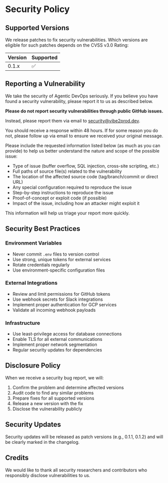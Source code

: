 # Security Policy

## Supported Versions

We release patches to fix security vulnerabilities. Which versions are eligible
for such patches depends on the CVSS v3.0 Rating:

| Version | Supported          |
| ------- | ------------------ |
| 0.1.x   | :white_check_mark: |

## Reporting a Vulnerability

We take the security of Agentic DevOps seriously. If you believe you have
found a security vulnerability, please report it to us as described below.

**Please do not report security vulnerabilities through public GitHub issues.**

Instead, please report them via email to security@vibe2prod.dev.

You should receive a response within 48 hours. If for some reason you do not,
please follow up via email to ensure we received your original message.

Please include the requested information listed below (as much as you can provide) to help us better understand the nature and scope of the possible issue:

- Type of issue (buffer overflow, SQL injection, cross-site scripting, etc.)
- Full paths of source file(s) related to the vulnerability
- The location of the affected source code (tag/branch/commit or direct URL)
- Any special configuration required to reproduce the issue
- Step-by-step instructions to reproduce the issue
- Proof-of-concept or exploit code (if possible)
- Impact of the issue, including how an attacker might exploit it

This information will help us triage your report more quickly.

## Security Best Practices

### Environment Variables

- Never commit `.env` files to version control
- Use strong, unique tokens for external services
- Rotate credentials regularly
- Use environment-specific configuration files

### External Integrations

- Review and limit permissions for GitHub tokens
- Use webhook secrets for Slack integrations
- Implement proper authentication for GCP services
- Validate all incoming webhook payloads

### Infrastructure

- Use least-privilege access for database connections
- Enable TLS for all external communications
- Implement proper network segmentation
- Regular security updates for dependencies

## Disclosure Policy

When we receive a security bug report, we will:

1. Confirm the problem and determine affected versions
2. Audit code to find any similar problems
3. Prepare fixes for all supported versions
4. Release a new version with the fix
5. Disclose the vulnerability publicly

## Security Updates

Security updates will be released as patch versions (e.g., 0.1.1, 0.1.2) and
will be clearly marked in the changelog.

## Credits

We would like to thank all security researchers and contributors who responsibly disclose vulnerabilities to us.
